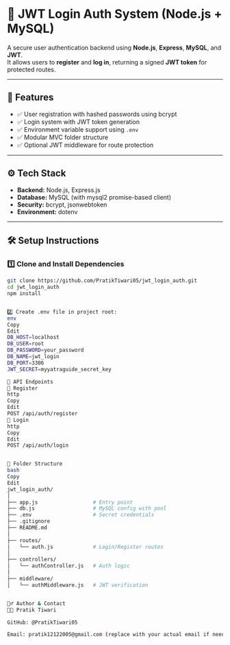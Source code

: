 # 🔐 JWT Login Auth System (Node.js + MySQL)

A secure user authentication backend using **Node.js**, **Express**, **MySQL**, and **JWT**.  
It allows users to **register** and **log in**, returning a signed **JWT token** for protected routes.

---

## 🚀 Features

- ✅ User registration with hashed passwords using bcrypt
- ✅ Login system with JWT token generation
- ✅ Environment variable support using `.env`
- ✅ Modular MVC folder structure
- ✅ Optional JWT middleware for route protection

---

## ⚙️ Tech Stack

- **Backend:** Node.js, Express.js  
- **Database:** MySQL (with mysql2 promise-based client)  
- **Security:** bcrypt, jsonwebtoken  
- **Environment:** dotenv  

---

## 🛠️ Setup Instructions

### 1️⃣ Clone and Install Dependencies

```bash
git clone https://github.com/PratikTiwari05/jwt_login_auth.git
cd jwt_login_auth
npm install


2️⃣ Create .env file in project root:
env
Copy
Edit
DB_HOST=localhost
DB_USER=root
DB_PASSWORD=your_password
DB_NAME=jwt_login
DB_PORT=3306
JWT_SECRET=myyatraguide_secret_key

🧪 API Endpoints
🔸 Register
http
Copy
Edit
POST /api/auth/register
🔸 Login
http
Copy
Edit
POST /api/auth/login


🧾 Folder Structure
bash
Copy
Edit
jwt_login_auth/
│
├── app.js                  # Entry point
├── db.js                   # MySQL config with pool
├── .env                    # Secret credentials
├── .gitignore
├── README.md
│
├── routes/
│   └── auth.js             # Login/Register routes
│
├── controllers/
│   └── authController.js   # Auth logic
│
├── middleware/
│   └── authMiddleware.js   # JWT verification


🙋‍♂️ Author & Contact
👨‍💻 Pratik Tiwari

GitHub: @PratikTiwari05

Email: pratik12122005@gmail.com (replace with your actual email if needed)
